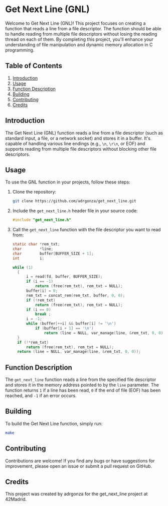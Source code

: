 # Get Next Line (GNL)

Welcome to Get Next Line (GNL)! This project focuses on creating a function that reads a line from a file descriptor. The function should be able to handle reading from multiple file descriptors without losing the reading thread on each of them. By completing this project, you'll enhance your understanding of file manipulation and dynamic memory allocation in C programming.

## Table of Contents

1. [Introduction](#introduction)
2. [Usage](#usage)
3. [Function Description](#function-description)
4. [Building](#building)
5. [Contributing](#contributing)
6. [Credits](#credits)

## Introduction

The Get Next Line (GNL) function reads a line from a file descriptor (such as standard input, a file, or a network socket) and stores it in a buffer. It's capable of handling various line endings (e.g., `\n`, `\r\n`, or EOF) and supports reading from multiple file descriptors without blocking other file descriptors.

## Usage

To use the GNL function in your projects, follow these steps:

1. Clone the repository:

    ```bash
    git clone https://github.com/adrgonza/get_next_line.git
    ```

2. Include the `get_next_line.h` header file in your source code:

    ```c
    #include "get_next_line.h"
    ```

3. Call the `get_next_line` function with the file descriptor you want to read from:

    ```c
    static char	*rem_txt;
    char		*line;
    char		buffer[BUFFER_SIZE + 1];
    int			i;

    while (1)
	  {
		  i = read(fd, buffer, BUFFER_SIZE);
		  if (i == -1)
			  return (free(rem_txt), rem_txt = NULL);
		  buffer[i] = 0;
		  rem_txt = concat_rem(rem_txt, buffer, 0, 0);
		  if (!rem_txt)
			  return (free(rem_txt), rem_txt = NULL);
		  if (i == 0)
			  break ;
		  i = -1;
		  while (buffer[++i] && buffer[i] != '\n')
			  if (buffer[i + 1] == '\n')
				  return (line = NULL, var_manage(line, &rem_txt, 0, 0));
	  }
	  if (!*rem_txt)
		  return (free(rem_txt), rem_txt = NULL);
	  return (line = NULL, var_manage(line, &rem_txt, 0, 0));
    ```

## Function Description

The `get_next_line` function reads a line from the specified file descriptor and stores it in the memory address pointed to by the `line` parameter. The function returns `1` if a line has been read, `0` if the end of file (EOF) has been reached, and `-1` if an error occurs.

## Building

To build the Get Next Line function, simply run:

```bash
make
```

## Contributing
Contributions are welcome! If you find any bugs or have suggestions for improvement, please open an issue or submit a pull request on GitHub.

## Credits
This project was created by adrgonza for the get_next_line project at 42Madrid.
